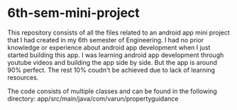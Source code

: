# 6th-sem-mini-project

This repository consists of all the files related to an android app mini project that 
I had created in my 6th semester of Engineering.
I had no prior knowledge or experience about android app development when I just started building this app. 
I was learning android app development through youtube videos and building the app side by side.
But the app is around 90% perfect. The rest 10% coudn't be achieved due to lack of learning resources.

The code consists of multiple classes and can be found in the following directory:
app/src/main/java/com/varun/propertyguidance
